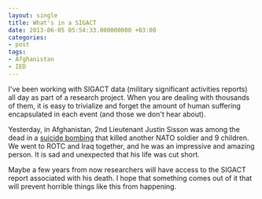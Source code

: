 ```yaml
---
layout: single
title: What's in a SIGACT
date: 2013-06-05 05:54:33.000000000 +03:00
categories:
- post
tags:
- Afghanistan
- IED
---
```



<p>I've been working with SIGACT data (military significant activities reports) all day as part of a research project. When you are dealing with thousands of them, it is easy to trivialize and forget the amount of human suffering encapsulated in each event (and those we don't hear about). </p>
<p>Yesterday, in Afghanistan, 2nd Lieutenant Justin Sisson was among the dead in a <a href="http://www.huffingtonpost.com/2013/06/03/afghanistan-suicide-bombing_n_3377090.html">suicide bombing</a> that killed another NATO soldier and 9 children. We went to ROTC and Iraq together, and he was an impressive and amazing person. It is sad and unexpected that his life was cut short.</p>
<p>Maybe a few years from now researchers will have access to the SIGACT report associated with his death. I hope that something comes out of it that will prevent horrible things like this from happening.</p>
